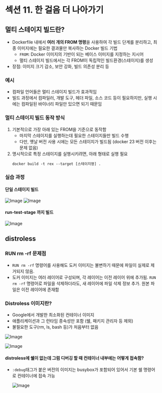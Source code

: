 # 섹션 11. 한 걸음 더 나아가기

## 멀티 스테이지 빌드란?
- Dockerfile 내에서 <b>여러 개의 FROM 명령</b>을 사용하여 각 빌드 단계를 분리하고, 최종 이미지에는 필요한 결과물만 복사하는 Docker 빌드 기법
    - `FROM`: Docker 이미지의 기반이 되는 베이스 이미지를 지정하는 지시어
    - 멀티 스테이지 빌드에서는 각 FROM이 독립적인 빌드환경(스테이지)를 생성
- 장점: 이미지 크기 감소, 보안 강화, 빌드 의존성 분리 등

### 예시
-  컴파일 언어들은 멀티 스테이지 빌드가 효과적임
- 빌드 과정에서 컴파일러, 개발 도구, 헤더 파일, 소스 코드 등이 필요하지만, 실행 시에는 컴파일된 바이너리 파일만 있으면 되기 때문임

### 멀티 스테이지 빌드 동작 방식
1. 기본적으로 가장 아래 있는 FROM을 기준으로 동작함
    - 마지막 스테이지를 실행하는데 필요한 스테이지들만 빌드 수행
    - 다만, 옛날 버전 사용 시에는 모든 스테이지가 빌드됨 (docker 23 버전 이후는 문제 없음)
2. 명시적으로 특정 스테이지를 실행시키려면, 아래 형태로 실행 필요
    ```
    docker build -t rex --target [스테이지명] . 
    ```

### 실습 과정
#### 단일 스테이지 빌드
![Image](https://github.com/user-attachments/assets/fa1e35da-b779-4724-862e-95453831653b)
![Image](https://github.com/user-attachments/assets/56a40888-c3f4-423a-897b-27f04775067e)

#### run-test-stage 까지 빌드
![Image](https://github.com/user-attachments/assets/0cf3aa76-17d5-4796-8f15-e1a80645cede)

## distroless

### RUN rm -rf 문제점
- `RUN rm -rf` 명령어를 사용해도 도커 이미지는 불변하기 때문에 파일이 실제로 제거되지 않음.
- 도커 이미지는 여러 레이어로 구성되며, 각 레이어는 이전 레이어 위에 추가됨. `RUN rm -rf` 명령어로 파일을 삭제하더라도, 새 레이어에 파일 삭제 정보 추가. 원본 파일은 이전 레이어에 존재함

### Distroless 이미지란?
- Google에서 개발한 최소화된 컨테이너 이미지
- 애플리케이션과 그 런타임 종속성만 포함 (쉘, 패키지 관리자 등 제외)
- 불필요한 도구(rm, ls, bash 등)가 처음부터 없음

![Image](https://github.com/user-attachments/assets/7d8a7048-a1ed-412f-905c-98543b0aa1ed)

![Image](https://github.com/user-attachments/assets/77625843-cac0-4102-8db1-b9c48b7e1353)

#### distroless에 쉘이 없는데 그럼 디버깅 할 때 컨테이너 내부에는 어떻게 접속함?
- `:debug`태그가 붙은 버전의 이미지는 busybox가 포함되어 있어서 기본 쉘 명령어로 컨테이너에 접속 가능 

    ![Image](https://github.com/user-attachments/assets/a398b0b9-7354-43e8-bf52-2a91b1f84361)